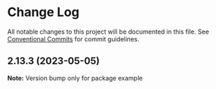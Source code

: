 # Change Log

All notable changes to this project will be documented in this file.
See [Conventional Commits](https://conventionalcommits.org) for commit guidelines.

## 2.13.3 (2023-05-05)

**Note:** Version bump only for package example
